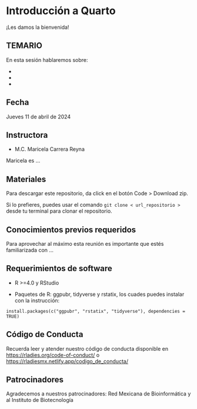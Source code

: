 # Introducción a Quarto


¡Les damos la bienvenida!


## TEMARIO

En esta sesión hablaremos sobre:

-
-
-


## Fecha 
Jueves 11 de abril de 2024


## Instructora

- M.C. Maricela Carrera Reyna

Maricela es ...


## Materiales

Para descargar este repositorio, da click en el botón Code > Download zip. 

Si lo prefieres, puedes usar el comando `git clone < url_repositorio > ` desde tu terminal para clonar el repositorio.


## Conocimientos previos requeridos

Para aprovechar al máximo esta reunión es importante que estés familiarizada con ...


## Requerimientos de software

+ R >=4.0 y RStudio

+ Paquetes de R: ggpubr, tidyverse y rstatix, los cuades puedes instalar con la instrucción:

`install.packages(c("ggpubr", "rstatix", "tidyverse"), dependencies = TRUE)`


## Código de Conducta
Recuerda leer y atender nuestro código de conducta disponible en https://rladies.org/code-of-conduct/ o https://rladiesmx.netlify.app/codigo_de_conducta/

## Patrocinadores
Agradecemos a nuestros patrocinadores: Red Mexicana de Bioinformática y al Instituto de Biotecnología

